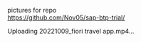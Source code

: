 pictures for repo  
https://github.com/Nov05/sap-btp-trial/  

Uploading 20221009_fiori travel app.mp4…
